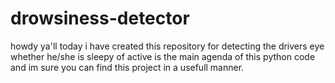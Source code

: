 # drowsiness-detector
howdy ya'll today i have created this repository for detecting the drivers eye whether he/she is sleepy of active is the main agenda of this python code and im sure you can find this project in a usefull manner.
